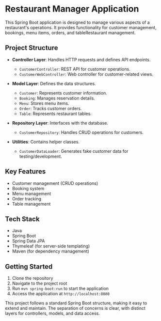 # Restaurant Manager Application

This Spring Boot application is designed to manage various aspects of a restaurant's operations. It provides functionality for customer management, bookings, menu items, orders, and tableRestaurant management.

## Project Structure

- **Controller Layer**: Handles HTTP requests and defines API endpoints.
    - `CustomerController`: REST API for customer operations.
    - `CustomerWebController`: Web controller for customer-related views.

- **Model Layer**: Defines the data structures.
    - `Customer`: Represents customer information.
    - `Booking`: Manages reservation details.
    - `Menu`: Stores menu items.
    - `Order`: Tracks customer orders.
    - `Table`: Represents restaurant tables.

- **Repository Layer**: Interfaces with the database.
    - `CustomerRepository`: Handles CRUD operations for customers.

- **Utilities**: Contains helper classes.
    - `CustomerDataLoader`: Generates fake customer data for testing/development.

## Key Features

- Customer management (CRUD operations)
- Booking system
- Menu management
- Order tracking
- Table management

## Tech Stack

- Java
- Spring Boot
- Spring Data JPA
- Thymeleaf (for server-side templating)
- Maven (for dependency management)

## Getting Started

1. Clone the repository
2. Navigate to the project root
3. Run `mvn spring-boot:run` to start the application
4. Access the application at `http://localhost:8080`

This project follows a standard Spring Boot structure, making it easy to extend and maintain. The separation of concerns is clear, with distinct layers for controllers, models, and data access.